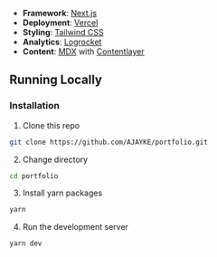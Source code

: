 - **Framework**: [Next.js](https://nextjs.org/)
- **Deployment**: [Vercel](https://vercel.com)
- **Styling**: [Tailwind CSS](https://tailwindcss.com/)
- **Analytics**: [Logrocket](https://logrocket.com/)
- **Content**: [MDX](https://mdxjs.com/) with [Contentlayer](https://www.contentlayer.dev/)

## Running Locally

### Installation

1. Clone this repo

```bash
git clone https://github.com/AJAYKE/portfolio.git
```

2. Change directory

```sh
cd portfolio
```

3. Install yarn packages

```bash
yarn
```

4. Run the development server

```bash
yarn dev
```
